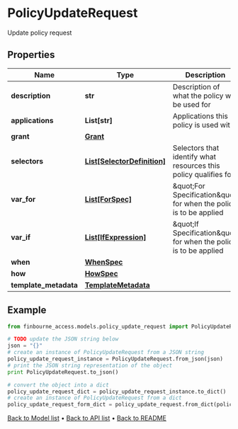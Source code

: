 # PolicyUpdateRequest

Update policy request

## Properties
Name | Type | Description | Notes
------------ | ------------- | ------------- | -------------
**description** | **str** | Description of what the policy will be used for | [optional] 
**applications** | **List[str]** | Applications this policy is used with | [optional] 
**grant** | [**Grant**](Grant.md) |  | 
**selectors** | [**List[SelectorDefinition]**](SelectorDefinition.md) | Selectors that identify what resources this policy qualifies for | 
**var_for** | [**List[ForSpec]**](ForSpec.md) | \&quot;For Specification\&quot; for when the policy is to be applied | [optional] 
**var_if** | [**List[IfExpression]**](IfExpression.md) | \&quot;If Specification\&quot; for when the policy is to be applied | [optional] 
**when** | [**WhenSpec**](WhenSpec.md) |  | 
**how** | [**HowSpec**](HowSpec.md) |  | [optional] 
**template_metadata** | [**TemplateMetadata**](TemplateMetadata.md) |  | [optional] 

## Example

```python
from finbourne_access.models.policy_update_request import PolicyUpdateRequest

# TODO update the JSON string below
json = "{}"
# create an instance of PolicyUpdateRequest from a JSON string
policy_update_request_instance = PolicyUpdateRequest.from_json(json)
# print the JSON string representation of the object
print PolicyUpdateRequest.to_json()

# convert the object into a dict
policy_update_request_dict = policy_update_request_instance.to_dict()
# create an instance of PolicyUpdateRequest from a dict
policy_update_request_form_dict = policy_update_request.from_dict(policy_update_request_dict)
```
[Back to Model list](../README.md#documentation-for-models) &#8226; [Back to API list](../README.md#documentation-for-api-endpoints) &#8226; [Back to README](../README.md)


